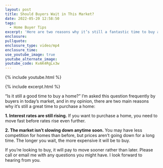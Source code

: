 ```yaml
---
layout: post
title: Should Buyers Wait in This Market?
date: 2022-05-20 12:58:50
tags:
  - Home Buyer Tips
excerpt: 'Here are two reasons why it’s still a fantastic time to buy a home. '
enclosure:
pullquote:
enclosure_type: video/mp4
enclosure_time:
use_youtube_image: true
youtube_alternate_image:
youtube_code: KvAK4RgLx3w
---
```

{% include youtube.html %}

{% include excerpt.html %}

“Is it still a good time to buy a home?” I’m asked this question frequently by buyers in today’s market, and in my opinion, there are two main reasons why it’s still a great time to purchase a home:

**1\. Interest rates are still rising.** If you want to purchase a home, you need to move fast before rates rise even further.

**2\. The market isn’t slowing down anytime soon.** You may have less competition for homes than before, but prices aren’t going down for a long time. The longer you wait, the more expensive it will be to buy.&nbsp;

If you’re looking to buy, it will pay to move sooner rather than later. Please call or email me with any questions you might have. I look forward to hearing from you.
